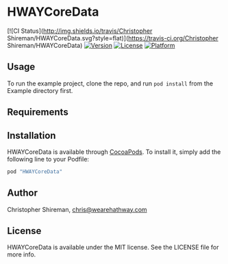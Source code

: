 # HWAYCoreData

[![CI Status](http://img.shields.io/travis/Christopher Shireman/HWAYCoreData.svg?style=flat)](https://travis-ci.org/Christopher Shireman/HWAYCoreData)
[![Version](https://img.shields.io/cocoapods/v/HWAYCoreData.svg?style=flat)](http://cocoapods.org/pods/HWAYCoreData)
[![License](https://img.shields.io/cocoapods/l/HWAYCoreData.svg?style=flat)](http://cocoapods.org/pods/HWAYCoreData)
[![Platform](https://img.shields.io/cocoapods/p/HWAYCoreData.svg?style=flat)](http://cocoapods.org/pods/HWAYCoreData)

## Usage

To run the example project, clone the repo, and run `pod install` from the Example directory first.

## Requirements

## Installation

HWAYCoreData is available through [CocoaPods](http://cocoapods.org). To install
it, simply add the following line to your Podfile:

```ruby
pod "HWAYCoreData"
```

## Author

Christopher Shireman, chris@wearehathway.com

## License

HWAYCoreData is available under the MIT license. See the LICENSE file for more info.

